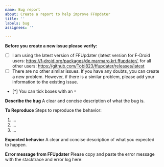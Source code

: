 ```yaml
---
name: Bug report
about: Create a report to help improve FFUpdater
title: ''
labels: bug
assignees: ''

---
```


**Before you create a new issue please verify:**

- [ ] I am using the latest version of FFUpdater (latest version for F-Droid users: https://f-droid.org/packages/de.marmaro.krt.ffupdater/, for all other users: https://github.com/Tobi823/ffupdater/releases/latest
- [ ] There are no other similar issues. If you have any doubts, you can create a new problem. However, if there is a similar problem, please add your information to the existing issue.
- [*] You can tick boxes with an `*`

**Describe the bug**
A clear and concise description of what the bug is.

**To Reproduce**
Steps to reproduce the behavior:
1. ...
2. ...
3. ...

**Expected behavior**
A clear and concise description of what you expected to happen.

**Error message from FFUpdater**
Please copy and paste the error message with the stacktrace and error log here:
